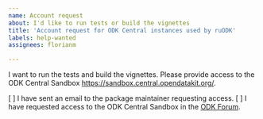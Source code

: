 ```yaml
---
name: Account request
about: I'd like to run tests or build the vignettes
title: 'Account request for ODK Central instances used by ruODK'
labels: help-wanted
assignees: florianm

---
```

I want to run the tests and build the vignettes. 
Please provide access to the ODK Central Sandbox <https://sandbox.central.opendatakit.org/>.

[ ] I have sent an email to the package maintainer requesting access.
[ ] I have requested access to the ODK Central Sandbox in the [ODK Forum](https://forum.opendatakit.org/c/support).
